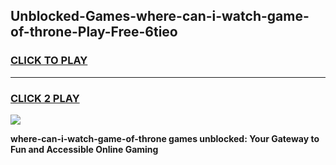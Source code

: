 
## Unblocked-Games-where-can-i-watch-game-of-throne-Play-Free-6tieo
<h3>
<a href="https://premium76.site?title=where-can-i-watch-game-of-throne&ref=10A">CLICK TO PLAY</a></h3>
<hr>

<h3>
<a href="https://premium76.site?title=where-can-i-watch-game-of-throne&ref=10A">CLICK 2 PLAY</a>
  
</h3>

<a href="https://premium76.site?title=where-can-i-watch-game-of-throne&ref=10A"><img src="https://clearcache.store/games.png"></a>


**where-can-i-watch-game-of-throne games unblocked: Your Gateway to Fun and Accessible Online Gaming**
